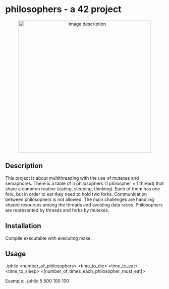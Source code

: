 # philosophers - a 42 project

<p align="center">
<img src="https://github.com/andreasmaucher/philosophers/assets/57959338/05404cf7-427f-49ad-a01d-a4b9d3f1923f" alt="Image description" width="420"/>
</p>

## Description
This project is about multithreading with the use of mutexes and semaphores. There is a table of n philosophers (1 philospher = 1 thread) that share a common routine (eating, sleeping, thinking). Each of them has one fork, but in order to eat they need to hold two forks. Communication between philosophers is not allowed. The main challenges are handling shared resources among the threads and avoiding data races. Philosophers are represented by threads and forks by mutexes.

## Installation
Compile executable with executing make.

## Usage
./philo <number_of_philosophers> <time_to_die> <time_to_eat> <time_to_sleep> <[number_of_times_each_philosopher_must_eat]>

Example: ./philo 5 500 100 100
